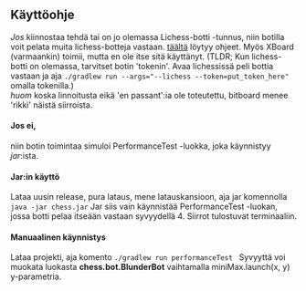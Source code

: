 ## Käyttöohje 
*Jos* kiinnostaa tehdä tai on jo olemassa Lichess-botti -tunnus, niin botilla voit pelata muita lichess-botteja vastaan. [täältä](https://github.com/ArtKoski/chessBot/blob/master/documentation/projektiPohja/Beginners_guide.md#playing-on-lichess) löytyy ohjeet. Myös XBoard (varmaankin) toimii, mutta en ole itse sitä käyttänyt.
(TLDR; Kun lichess-botti on olemassa, tarvitset botin 'tokenin'. Avaa lichessissä peli bottia vastaan ja aja
```./gradlew run --args="--lichess --token=put_token_here" ``` omalla tokenilla.)  
*huom* koska linnoitusta eikä 'en passant':ia ole toteutettu, bitboard menee 'rikki' näistä siirroista.

#### Jos ei,
niin botin toimintaa simuloi PerformanceTest -luokka, joka käynnistyy *jar*:ista. 

#### Jar:in käyttö
Lataa uusin release, pura lataus, mene latauskansioon, aja jar komennolla
``` java -jar chess.jar ```
Jar siis vain käynnistää PerformanceTest -luokan, jossa botti pelaa itseään vastaan syvyydellä 4. Siirrot tulostuvat terminaaliin.

#### Manuaalinen käynnistys
Lataa projekti, aja komento
```./gradlew run performanceTest ```
Syvyyttä voi muokata luokasta **chess.bot.BlunderBot** 
vaihtamalla miniMax.launch(x, y) y-parametria.
